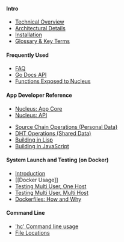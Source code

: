 #### Intro
 - [Technical Overview](http://github.com/metacurrency/holochain/wiki)
 - [Architectural Details](Architecture)
 - [Installation](../#installation)
 - [Glossary & Key Terms](Glossary)

#### Frequently Used
 - [FAQ](FAQ)
 - [Go Docs API](https://godoc.org/github.com/metacurrency/holochain)
 - [Functions Exposed to Nucleus](App-Development-API)

#### App Developer Reference
 - [Nucleus: App Core](App-Development)
 - [Nucleus: API](App-Development-API)
<!-- - [Building in P3](Building-in-P3) -->
 - [Source Chain Operations (Personal Data)](Chain-Operations)
 - [DHT Operations (Shared Data)](DHT-Operations)
 - [Building in Lisp](Building-in-Lisp)
 - [Building in JavaScript](Building-in-JavaScript)

#### System Launch and Testing (on Docker)
 - [Introduction](Holochain-Development-Introduction)
 - [[Docker Usage]]
 - [Testing Multi User, One Host](Holochain-Development-Testing-Multi-User-One-Host)
 - [Testing Multi User, Multi Host](Holochain-Development-Testing-Multi-User-Multi-Host)
 - [Dockerfiles: How and Why](dayzeerationale)

#### Command Line
 - ['hc' Command line usage](hc-Command)
 - [File Locations](File-Locations)
